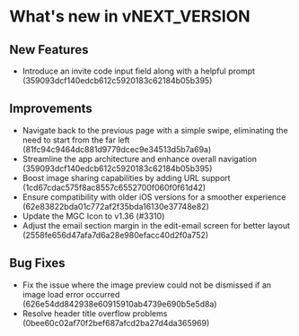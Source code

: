 # What's new in vNEXT_VERSION

## New Features

- Introduce an invite code input field along with a helpful prompt (359093dcf140edcb612c5920183c62184b05b395)

## Improvements

- Navigate back to the previous page with a simple swipe, eliminating the need to start from the far left (81fc94c9464dc881d9779dcec9e34513d5b7a69a)
- Streamline the app architecture and enhance overall navigation (359093dcf140edcb612c5920183c62184b05b395)
- Boost image sharing capabilities by adding URL support (1cd67cdac575f8ac8557c6552700f060f0f61d42)
- Ensure compatibility with older iOS versions for a smoother experience (62e83822bda01c772af2f35bda16130e37748e82)
- Update the MGC Icon to v1.36 (#3310)
- Adjust the email section margin in the edit-email screen for better layout (2558fe656d47afa7d6a28e980efacc40d2f0a752)

## Bug Fixes

- Fix the issue where the image preview could not be dismissed if an image load error occurred (626e54dd842938e60915910ab4739e690b5e5d8a)
- Resolve header title overflow problems (0bee60c02af70f2bef687afcd2ba27d4da365969)
